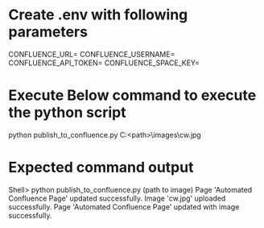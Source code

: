 # Create .env with following parameters
CONFLUENCE_URL=
CONFLUENCE_USERNAME=
CONFLUENCE_API_TOKEN=
CONFLUENCE_SPACE_KEY=


# Execute Below command to execute the python script
 python publish_to_confluence.py C:\<path>\images\cw.jpg

# Expected command output 
Shell> python publish_to_confluence.py (path to image)
Page 'Automated Confluence Page' updated successfully.
Image 'cw.jpg' uploaded successfully.
Page 'Automated Confluence Page' updated with image successfully.


